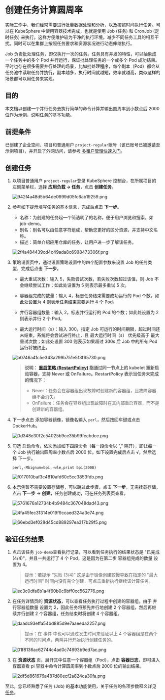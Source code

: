 # 创建任务计算圆周率

实际工作中，我们经常需要进行批量数据处理和分析，以及按照时间执行任务。可以在 KubeSphere 中使用容器技术完成，也就是使用 Job (任务) 和 CronJob (定时任务) 来执行。这样方便维护较为干净的执行环境，减少不同任务工具的相互干扰。同时可以在集群上按照任务要求和资源状况进行动态伸缩执行。

Job 负责批处理任务，即仅执行一次的任务。任务具有并发的特性，可以抽象成一个任务中的多个 Pod 并行运行，保证批处理任务的一个或多个 Pod 成功结束。平时也存在很多需要并行处理的场景，比如批处理程序，每个副本（Pod）都会从任务池中读取任务并执行，副本越多，执行时间就越短，效率就越高，类似这样的场景都可以用任务来实现。

 ## 目的

本文档以创建一个并行任务去执行简单的命令计算并输出圆周率到小数点后 2000 位作为示例，说明任务的基本功能。

 ## 前提条件

已创建了企业空间、项目和普通用户 `project-regular`账号（该已账号已被邀请至示例项目），并开启了外网访问，请参考 [多租户管理快速入门](https://v2-1.docs.kubesphere.io/docs/zh-CN/quick-start/admin-quick-start)。

 ## 创建任务

1. 以项目普通用户 `project-regular`登录 KubeSphere 控制台，在所属项目的左侧菜单栏，选择 **应用负载 → 任务**，点击 **创建任务**。

   ![942f4a48d5b64de0999d05fc6ab19259.png](942f4a48d5b64de0999d05fc6ab19259.png)

2. 参考如下提示填写任务的基本信息，完成后点击 **下一步**。

   - 名称：为创建的任务起一个简洁明了的名称，便于用户浏览和搜索，如 job-demo。
   - 别名：别名可以由任意字符组成，帮助您更好的区分资源，并支持中文名称。
   - 描述：简单介绍应用仓库的任务，让用户进一步了解该任务。

   ![2f4a484439cd4c49ada8c6998473306f.png](2f4a484439cd4c49ada8c6998473306f.png)

3. 策略设置页中，通过设置策略设置中的四个配置参数来设置 Job 的任务类型，完成后点击 **下一步**。

   - 最大重试次数：输入 5，失败尝试次数，若失败次数超过该值，则 Job 不会继续尝试工作；如此处设置为 5 则表示最多重试 5 次。

   - 容器组完成的数量：输入 4，标志任务结束需要成功运行的 Pod 个数，如此处设置为 4 则表示任务结束需要运行 4 个 Pod。

   - 并行容器组数量：输入 2，标志并行运行的 Pod 的个数；如此处设置为 2 则表示并行 2 个 Pod。

   - 最大运行时间（s）：输入 300，指定 Job 可运行的时间期限，超过时间还未结束，系统将会尝试进行终止，且 最大运行时间（s） 优先级高于 最大重试次数；如此处设置 300 则表示如果超过 300s 后 Job 中的所有 Pod 运行将被终止。

   ![b0746a41c5e343a299b751e5f3f65730.png](b0746a41c5e343a299b751e5f3f65730.png)

   > **说明： [重启策略 (RestartPolicy)](https://kubernetes.io/docs/concepts/workloads/pods/pod-lifecycle/#restart-policy) 指通过同一节点上的 kubelet 重新启动容器，支持 Never 或 OnFailure。RestartPolicy 表示当任务未完成的情况下：**
   >
   >  - Never：任务会在容器组出现故障时创建新的容器组，且故障容器组不会消失。
   >  - OnFailure：任务会在容器组出现故障时在其内部重启容器，而不是创建新的容器组。

   

4. 下一步点击 添加容器镜像，镜像名输入 `perl`，然后按回车键或点击 DockerHub。

   ![0d348e30f2c54025b9ce35b99fecbdce.png](0d348e30f2c54025b9ce35b99fecbdce.png)

5. 勾选 启动命令，依次添加如下四段命令（每一段命令以 "," 隔开），即让每一个 Job 执行输出圆周率小数点后 2000 位。如下设置完成后点击 √，然后选择 下一步。

   ```shell
   perl,-Mbignum=bpi,-wle,print bpi(2000)
   ```

   ![f017010baf3c4810afd60c5cc3853fdb.png](f017010baf3c4810afd60c5cc3853fdb.png)

   

6. 本示例暂不需要设置存储卷，可以跳过此步骤，点击 **下一步**，无需挂载存储，点击 **下一步** → **创建**，任务创建成功，可在任务列表页查看。

   ![5761676a12734b4b9484c367048dad43.png](5761676a12734b4b9484c367048dad43.png)

   ![4fa45fec31314e019f9ccaed324a3e74.png](4fa45fec31314e019f9ccaed324a3e74.png)

   ![66ebd3ef028d45cd889297ea317b29f5.png](66ebd3ef028d45cd889297ea317b29f5.png)

 ## 验证任务结果

1. 点击该任务 `job-demo`查看执行记录，可以看到任务执行的结果状态是 "已完成(4/4)"，并且一共运行了 4 个 Pod，这是因为在第二步 容器组完成的数量 设置为 4。

   > 提示：若提示 “失败 (3/4)” 这是由于镜像创建较慢导致在指定的 "最大运行时间" 时间内没有完全创建，可点击重新执行继续该计算任务。

   ![ec3c0dfa6b1a4f60b0c9bff0cc562776.png](ec3c0dfa6b1a4f60b0c9bff0cc562776.png)

2. 在任务详情页的 **资源状态**，可以查看任务执行过程中创建的容器组。由于 并行容器组数量 设置为 2，因此任务将预先并行地创建 2 个容器组，然后再继续并行创建 2 个容器组，任务结束时将创建 4 个容器组。

   ![daadc93effa54bd885d9e7aaeeda2257.png](daadc93effa54bd885d9e7aaeeda2257.png)

   > 提示：在 事件 中也可以通过发生时间来验证以上 4 个容器组是在两个不同的时间点，两两并行开始执行创建任务的。

   ![01f8136ac62744c4ad0c74693b9ed7ac.png](01f8136ac62744c4ad0c74693b9ed7ac.png)

3. 在 **资源状态** 页，展开其中任意一个容器组（Pod），点击 **容器日志**，即可进入容器查看 pi 容器中命令计算圆周率到小数点后 2000 位的输出结果。

   ![2df5d861676a487d80ecf2a824ca30fa.png](2df5d861676a487d80ecf2a824ca30fa.png)

 至此，您已经熟悉了任务 (Job) 的基本功能使用，关于任务的各项参数释义详见 [任务](https://v2-1.docs.kubesphere.io/docs/zh-CN/workload/jobs/)。
